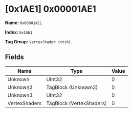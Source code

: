 # [0x1AE1] 0x00001AE1

**Name:** ```0x00001AE1```

**Index:** ```0x1AE1```

**Tag Group:** ```VertexShader (vtsh)```

## Fields

Name	| Type	| Value
---	|---	|---	|
Unknown	|UInt32	|0
Unknown2	|TagBlock (Unknown2)	|0
Unknown3	|UInt32	|0
VertexShaders	|TagBlock (VertexShaders)	|0



